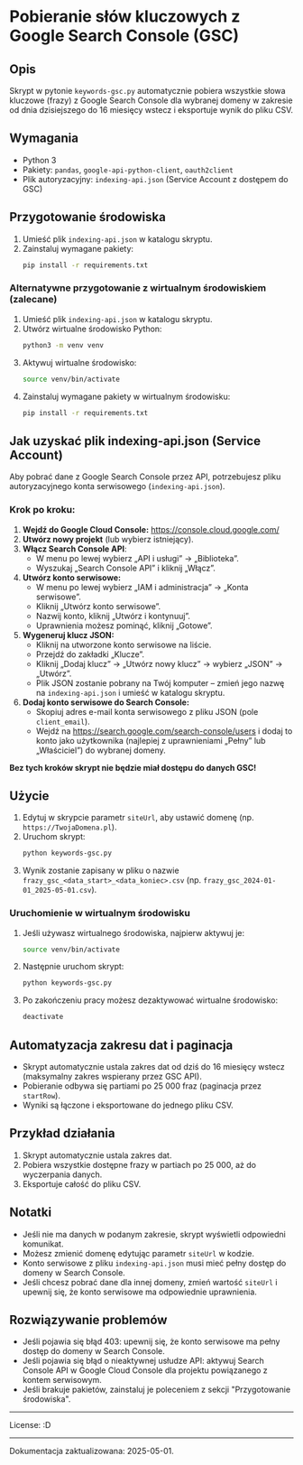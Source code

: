 # Pobieranie słów kluczowych z Google Search Console (GSC)

## Opis
Skrypt w pytonie `keywords-gsc.py` automatycznie pobiera wszystkie słowa kluczowe (frazy) z Google Search Console dla wybranej domeny w zakresie od dnia dzisiejszego do 16 miesięcy wstecz i eksportuje wynik do pliku CSV.

## Wymagania
- Python 3
- Pakiety: `pandas`, `google-api-python-client`, `oauth2client`
- Plik autoryzacyjny: `indexing-api.json` (Service Account z dostępem do GSC)

## Przygotowanie środowiska
1. Umieść plik `indexing-api.json` w katalogu skryptu.
2. Zainstaluj wymagane pakiety:
   ```bash
   pip install -r requirements.txt
   ```

### Alternatywne przygotowanie z wirtualnym środowiskiem (zalecane)
1. Umieść plik `indexing-api.json` w katalogu skryptu.
2. Utwórz wirtualne środowisko Python:
   ```bash
   python3 -m venv venv
   ```
3. Aktywuj wirtualne środowisko:
   ```bash
   source venv/bin/activate
   ```
4. Zainstaluj wymagane pakiety w wirtualnym środowisku:
   ```bash
   pip install -r requirements.txt
   ```

## Jak uzyskać plik indexing-api.json (Service Account)

Aby pobrać dane z Google Search Console przez API, potrzebujesz pliku autoryzacyjnego konta serwisowego (`indexing-api.json`).

### Krok po kroku:
1. **Wejdź do Google Cloud Console:**
   https://console.cloud.google.com/
2. **Utwórz nowy projekt** (lub wybierz istniejący).
3. **Włącz Search Console API**:
   - W menu po lewej wybierz „API i usługi” → „Biblioteka”.
   - Wyszukaj „Search Console API” i kliknij „Włącz”.
4. **Utwórz konto serwisowe:**
   - W menu po lewej wybierz „IAM i administracja” → „Konta serwisowe”.
   - Kliknij „Utwórz konto serwisowe”.
   - Nazwij konto, kliknij „Utwórz i kontynuuj”.
   - Uprawnienia możesz pominąć, kliknij „Gotowe”.
5. **Wygeneruj klucz JSON:**
   - Kliknij na utworzone konto serwisowe na liście.
   - Przejdź do zakładki „Klucze”.
   - Kliknij „Dodaj klucz” → „Utwórz nowy klucz” → wybierz „JSON” → „Utwórz”.
   - Plik JSON zostanie pobrany na Twój komputer – zmień jego nazwę na `indexing-api.json` i umieść w katalogu skryptu.
6. **Dodaj konto serwisowe do Search Console:**
   - Skopiuj adres e-mail konta serwisowego z pliku JSON (pole `client_email`).
   - Wejdź na https://search.google.com/search-console/users i dodaj to konto jako użytkownika (najlepiej z uprawnieniami „Pełny” lub „Właściciel”) do wybranej domeny.

**Bez tych kroków skrypt nie będzie miał dostępu do danych GSC!**

## Użycie
1. Edytuj w skrypcie parametr `siteUrl`, aby ustawić domenę (np. `https://TwojaDomena.pl`).
2. Uruchom skrypt:
   ```bash
   python keywords-gsc.py
   ```
3. Wynik zostanie zapisany w pliku o nazwie `frazy_gsc_<data_start>_<data_koniec>.csv` (np. `frazy_gsc_2024-01-01_2025-05-01.csv`).

### Uruchomienie w wirtualnym środowisku
1. Jeśli używasz wirtualnego środowiska, najpierw aktywuj je:
   ```bash
   source venv/bin/activate
   ```
2. Następnie uruchom skrypt:
   ```bash
   python keywords-gsc.py
   ```
3. Po zakończeniu pracy możesz dezaktywować wirtualne środowisko:
   ```bash
   deactivate
   ```

## Automatyzacja zakresu dat i paginacja
- Skrypt automatycznie ustala zakres dat od dziś do 16 miesięcy wstecz (maksymalny zakres wspierany przez GSC API).
- Pobieranie odbywa się partiami po 25 000 fraz (paginacja przez `startRow`).
- Wyniki są łączone i eksportowane do jednego pliku CSV.

## Przykład działania
1. Skrypt automatycznie ustala zakres dat.
2. Pobiera wszystkie dostępne frazy w partiach po 25 000, aż do wyczerpania danych.
3. Eksportuje całość do pliku CSV.

## Notatki
- Jeśli nie ma danych w podanym zakresie, skrypt wyświetli odpowiedni komunikat.
- Możesz zmienić domenę edytując parametr `siteUrl` w kodzie.
- Konto serwisowe z pliku `indexing-api.json` musi mieć pełny dostęp do domeny w Search Console.
- Jeśli chcesz pobrać dane dla innej domeny, zmień wartość `siteUrl` i upewnij się, że konto serwisowe ma odpowiednie uprawnienia.

## Rozwiązywanie problemów
- Jeśli pojawia się błąd 403: upewnij się, że konto serwisowe ma pełny dostęp do domeny w Search Console.
- Jeśli pojawia się błąd o nieaktywnej usłudze API: aktywuj Search Console API w Google Cloud Console dla projektu powiązanego z kontem serwisowym.
- Jeśli brakuje pakietów, zainstaluj je poleceniem z sekcji "Przygotowanie środowiska".

---

License: :D

---
Dokumentacja zaktualizowana: 2025-05-01.
